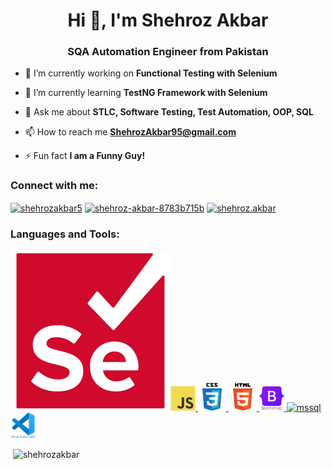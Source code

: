 <h1 align="center">Hi 👋, I'm Shehroz Akbar</h1>
<h3 align="center">SQA Automation Engineer from Pakistan</h3>

- 🔭 I’m currently working on **Functional Testing with Selenium**

- 🌱 I’m currently learning **TestNG Framework with Selenium**

<!-- - 🤝 I’m looking for help with **joint projects** -->

- 💬 Ask me about **STLC, Software Testing, Test Automation, OOP, SQL**

- 📫 How to reach me **ShehrozAkbar95@gmail.com**

- ⚡ Fun fact **I am a Funny Guy!**

<h3 align="left">Connect with me:</h3>
<p align="left">
<a href="https://twitter.com/shehrozakbar5" target="blank"><img align="center" src="https://raw.githubusercontent.com/rahuldkjain/github-profile-readme-generator/master/src/images/icons/Social/twitter.svg" alt="shehrozakbar5" height="30" width="40" /></a>
<a href="https://linkedin.com/in/shehroz-akbar-8783b715b" target="blank"><img align="center" src="https://raw.githubusercontent.com/rahuldkjain/github-profile-readme-generator/master/src/images/icons/Social/linked-in-alt.svg" alt="shehroz-akbar-8783b715b" height="30" width="40" /></a>
<a href="https://instagram.com/shehroz.akbar" target="blank"><img align="center" src="https://raw.githubusercontent.com/rahuldkjain/github-profile-readme-generator/master/src/images/icons/Social/instagram.svg" alt="shehroz.akbar" height="30" width="40" /></a>
</p>

<h3 align="left">Languages and Tools:</h3>
<p align="left"> <a href="https://www.w3schools.com/cpp/" target="_blank" rel="noreferrer"> <img src='https://github.com/devicons/devicon/blob/master/icons/selenium/selenium-original.svg'/><img src="https://github.com/devicons/devicon/blob/master/icons/javascript/javascript-original.svg" alt="javascript" width="40" height="40"/> </a> <a href="/" target="_blank" rel="noreferrer"> <img src="https://raw.githubusercontent.com/devicons/devicon/master/icons/css3/css3-original-wordmark.svg" alt="css3" width="45" height="45"/> </a> <a href="https://www.w3.org/html/" target="_blank" rel="noreferrer"> <img src="https://raw.githubusercontent.com/devicons/devicon/master/icons/html5/html5-original-wordmark.svg" alt="html5" width="45" height="45"/> </a> <a href="/" target="_blank" rel="noreferrer"> <img src="https://github.com/devicons/devicon/blob/master/icons/bootstrap/bootstrap-original-wordmark.svg" alt="java" width="40" height="40"/> </a> <a href="https://www.microsoft.com/en-us/sql-server" target="_blank" rel="noreferrer"> <img src="https://www.svgrepo.com/show/303229/microsoft-sql-server-logo.svg" alt="mssql" width="40" height="40"/> </a> <a href="/" target="_blank" rel="noreferrer"> <img src="https://github.com/devicons/devicon/blob/master/icons/vscode/vscode-original-wordmark.svg" alt="vscode" width="40" height="40"/> </a> </p>

<p>&nbsp;<img align="center" src="https://github-readme-stats.vercel.app/api?username=shehrozakbar&show_icons=true&locale=en" alt="shehrozakbar" /></p>
<!-- <p><img align="center" src="https://github-readme-streak-stats.herokuapp.com/?user=shehrozakbar&" alt="shehrozakbar" /></p> -->
 
